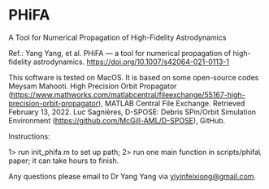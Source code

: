 # PHiFA
 A Tool for Numerical Propagation of High-Fidelity Astrodynamics
 
 
Ref.: Yang Yang, et al. PHiFA — a tool for numerical propagation of high-fidelity astrodynamics.
https://doi.org/10.1007/s42064-021-0113-1

This software is tested on MacOS. 
It is based on some open-source codes 
    Meysam Mahooti. High Precision Orbit Propagator (https://www.mathworks.com/matlabcentral/fileexchange/55167-high-precision-orbit-propagator), MATLAB Central File Exchange. Retrieved February 13, 2022.
    Luc Sagnières, D-SPOSE: Debris SPin/Orbit Simulation Environment (https://github.com/McGill-AML/D-SPOSE), GitHub.

Instructions:

1> run init_phifa.m to set up path;
2> run one main function in scripts/phifa\ paper; it can take hours to finish.

Any questions please email to Dr Yang Yang via yiyinfeixiong@gmail.com.